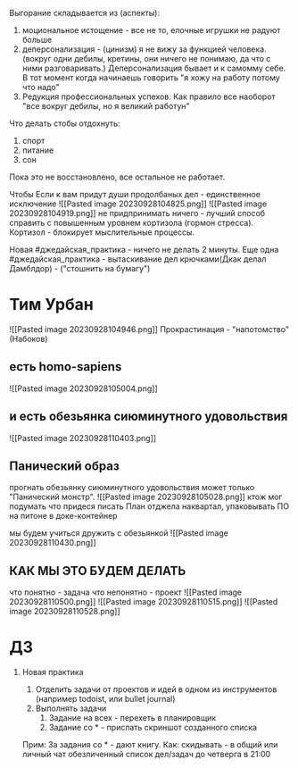 Выгорание складывается из (аспекты):
1. моциональное истощение - все не то, елочные игрушки не радуют больше
2. деперсонализация - (цинизм) я не вижу за функцией человека.  (вокруг одни дебилы, кретины, они ничего не понимаю, да что с ними разговаривать.) Деперсонализация бывает и к самомму себе. В тот момент когда начинаешь говорить "я хожу на работу потому что надо"
3. Редукция профессиональных успехов. Как правило все наоборот "все вокруг дебилы, но я великий работун"

Что делать стобы отдохнуть: 
1. спорт
2. питание
3. сон

Пока это не восстановлено, все остальное не работает. 

Чтобы
Если к вам придут души продолбаных дел - единственное исключение 
![[Pasted image 20230928104825.png]]
![[Pasted image 20230928104919.png]]
не придпринимать ничего - лучший способ справить с повышенным уровнем кортизола (гормон стресса). Кортизол - блокирует мыслительные процессы. 

Новая #джедайская_практика - ничего не делать 2 минуты. 
Еще одна #джедайская_практика - вытаскивание дел крючками(Дкак делал Дамблдор) - ("стошнить на бумагу")

# Тим Урбан
![[Pasted image 20230928104946.png]]
Прокрастинация - "напотомство" (Набоков)
## есть homo-sapiens

![[Pasted image 20230928105004.png]]
## и есть обезьянка сиюминутного удовольствия
![[Pasted image 20230928110403.png]]
## Панический образ
прогнать обезьянку сиюминутного удовольствия может только "Панический монстр". 
![[Pasted image 20230928105028.png]]
ктож мог подумать что придеся писать План отджела наквартал, упаковывать ПО на питоне в доке-контейнер

мы будем учиться дружить с обезьянкой
![[Pasted image 20230928110430.png]]
## КАК МЫ ЭТО БУДЕМ ДЕЛАТЬ
что понятно - задача
что непонятно - проект
![[Pasted image 20230928110500.png]]
![[Pasted image 20230928110515.png]]
![[Pasted image 20230928110528.png]]
# ДЗ
1. Новая практика
	1. Отделить задачи от проектов и идей в одном из инструментов (например todoist, или bullet journal)
	2. Выполнять задачи
		1. Задание на всех - перехеть в планировщик
		2. Задание со * - прислать скриншот созданного списка
	
	Прим: За задания со *  - дают книгу.  Как: скидывать - в общий или личный чат обезличенный список дел/задач до четверга в 21:00
	